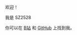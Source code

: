 <!---
- 👋 Hi, I’m @SZ2528
- 👀 I’m interested in ...
- 🌱 I’m currently learning ...
- 💞️ I’m looking to collaborate on ...
- 📫 How to reach me ...

SZ2528/SZ2528 is a ✨ special ✨ repository because its `README.md` (this file) appears on your GitHub profile.
You can click the Preview link to take a look at your changes.
--->

欢迎！

我是 SZ2528

你可以在 [B站](https://space.bilibili.com/1283447381) 和 [GitHub](https://github.com/SZ2528) 上找到我。

<!---doge--->
